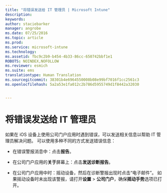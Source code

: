 ```yaml
---
title: "将错误发送给 IT 管理员 | Microsoft Intune"
description: 
keywords: 
author: staciebarker
manager: angrobe
ms.date: 07/25/2016
ms.topic: article
ms.prod: 
ms.service: microsoft-intune
ms.technology: 
ms.assetid: fbc9c2b9-b454-4b33-86cc-650742bbf1e1
ROBOTS: NOINDEX,NOFOLLOW
ms.reviewer: esmich
ms.suite: ems
translationtype: Human Translation
ms.sourcegitcommit: 38301b4e6964550008b08e99bf7016f1cc2561c3
ms.openlocfilehash: 5a2a53e1fa012c2b786d5955749d1f8442a32030


---
```



# 将错误发送给 IT 管理员

如果在 iOS 设备上使用公司门户应用时遇到错误，可以发送相关信息以帮助 IT 管理员解决问题。 可以使用多种不同的方式发送错误信息：

-   在错误警报消息中：点击**报告**。

-   在公司门户应用的**关于**屏幕上：点击**发送诊断报告**。

-   在公司门户应用中时：摇动设备，然后在诊断警报出现时点击“电子邮件”。 如果摇动设备时未出现该警报，请打开**设置** &gt; **公司门户**，确保**摇动手势**选项已打开。





<!--HONumber=Aug16_HO5-->


